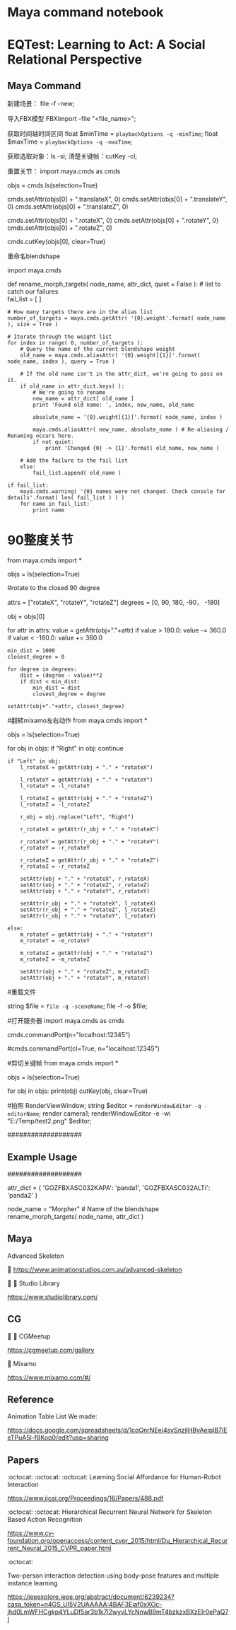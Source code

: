 # Maya command notebook

# EQTest: Learning to Act: A Social Relational Perspective

## Maya Command
新建场景： file -f -new;

导入FBX模型 FBXImport -file "<file_name>";

获取时间轴时间区间 float $minTime = `playbackOptions -q -minTime`; 
float $maxTime = `playbackOptions -q -maxTime`;

获取选取对象：ls -sl;
清楚关键帧：cutKey -cl;

重置关节：
import maya.cmds as cmds

objs = cmds.ls(selection=True)

cmds.setAttr(objs[0] + ".translateX", 0)
cmds.setAttr(objs[0] + ".translateY", 0)
cmds.setAttr(objs[0] + ".translateZ", 0)

cmds.setAttr(objs[0] + ".rotateX", 0)
cmds.setAttr(objs[0] + ".rotateY", 0)
cmds.setAttr(objs[0] + ".rotateZ", 0)

cmds.cutKey(objs[0], clear=True)

重命名blendshape

import maya.cmds

def rename_morph_targets( node_name, attr_dict, quiet = False ):
	# list to catch our failures	
	fail_list = [ ]

	# How many targets there are in the alias list
	number_of_targets = maya.cmds.getAttr( '{0}.weight'.format( node_name ), size = True )

	# Iterate through the weight list
	for index in range( 0, number_of_targets ):
		# Query the name of the current blendshape weight
		old_name = maya.cmds.aliasAttr( '{0}.weight[{1}]'.format( node_name, index ), query = True )

		# If the old name isn't in the attr_dict, we're going to pass on it.
		if old_name in attr_dict.keys( ):
			# We're going to rename
			new_name = attr_dict[ old_name ]
			print 'Found old name: ', index, new_name, old_name
			
			absolute_name = '{0}.weight[{1}]'.format( node_name, index )

			maya.cmds.aliasAttr( new_name, absolute_name ) # Re-aliasing / Renaming occurs here.
			if not quiet:
				print 'Changed {0} -> {1}'.format( old_name, new_name )
				
		# Add the failure to the fail list		
		else:
			fail_list.append( old_name )

	if fail_list:
		maya.cmds.warning( '{0} names were not changed. Check console for details'.format( len( fail_list ) ) )
		for name in fail_list:
			print name


# 90整度关节
from maya.cmds import *

objs = ls(selection=True)

#rotate to the closed 90 degree

attrs = ["rotateX", "rotateY", "rotateZ"]
degrees = [0, 90, 180, -90， -180]

obj = objs[0]

for attr in attrs:
    value = getAttr(obj+"."+attr)
    if value > 180.0:
        value -= 360.0
    if value < -180.0:
        value += 360.0
    
    min_dist = 1000
    closest_degree = 0
    
    for degree in degrees:
        dist = (degree - value)**2
        if dist < min_dist:
            min_dist = dist
            closest_degree = degree
        
    setAttr(obj+"."+attr, closest_degree)

#翻转mixamo左右动作
from maya.cmds import *

objs = ls(selection=True)

for obj in objs:
    if "Right" in obj:
        continue
 
    if "Left" in obj:
        l_rotateX = getAttr(obj + "." + "rotateX")
        
        l_rotateY = getAttr(obj + "." + "rotateY")
        l_rotateY = -l_rotateY
        
        l_rotateZ = getAttr(obj + "." + "rotateZ")
        l_rotateZ = -l_rotateZ
        
        r_obj = obj.replace("Left", "Right")
        
        r_rotateX = getAttr(r_obj + "." + "rotateX")
        
        r_rotateY = getAttr(r_obj + "." + "rotateY")
        r_rotateY = -r_rotateY
        
        r_rotateZ = getAttr(r_obj + "." + "rotateZ")
        r_rotateZ = -r_rotateZ
    
        setAttr(obj + "." + "rotateX", r_rotateX)
        setAttr(obj + "." + "rotateZ", r_rotateZ)
        setAttr(obj + "." + "rotateY", r_rotateY)
        
        setAttr(r_obj + "." + "rotateX", l_rotateX)
        setAttr(r_obj + "." + "rotateZ", l_rotateZ)
        setAttr(r_obj + "." + "rotateY", l_rotateY)
        
    else:
        m_rotateY = getAttr(obj + "." + "rotateY")
        m_rotateY = -m_rotateY
        
        m_rotateZ = getAttr(obj + "." + "rotateZ")
        m_rotateZ = -m_rotateZ
        
        setAttr(obj + "." + "rotateZ", m_rotateZ)
        setAttr(obj + "." + "rotateY", m_rotateY)
        
#重载文件

string $file = `file -q -sceneName`;
file -f -o $file;

#打开服务器
import maya.cmds as cmds

cmds.commandPort(n="localhost:12345")

#cmds.commandPort(cl=True, n="localhost:12345")

#剪切关键帧
from maya.cmds import *

objs = ls(selection=True)

for obj in objs:
    print(obj)
    cutKey(obj, clear=True)

#拍照
RenderViewWindow;
string $editor = `renderWindowEditor -q -editorName`;
render camera1;
renderWindowEditor -e -wi "E:/Temp/test2.png" $editor;

###################
## Example Usage ##
###################
	
attr_dict = { 'GOZFBXASC032KAPA': 'panda1',
                 'GOZFBXASC032ALTI': 'panda2' }

node_name = "Morpher" # Name of the blendshape
rename_morph_targets( node_name, attr_dict )


## Maya

Advanced Skeleton

:watermelon: https://www.animationstudios.com.au/advanced-skeleton

:watermelon: :watermelon: Studio Library

https://www.studiolibrary.com/


## CG

:lollipop: :lollipop: CGMeetup

https://cgmeetup.com/gallery

:lollipop: Mixamo

https://www.mixamo.com/#/

## Reference

Animation Table List We made:

https://docs.google.com/spreadsheets/d/1cqOnrNEei4svSnzjlHBvAeipIB7iEeTPuA5l-f8Kop0/edit?usp=sharing

## Papers

 :octocat:  :octocat:  :octocat: Learning Social Affordance for Human-Robot Interaction
 
https://www.ijcai.org/Proceedings/16/Papers/488.pdf

 :octocat:  :octocat: Hierarchical Recurrent Neural Network for Skeleton Based Action Recognition
 
 https://www.cv-foundation.org/openaccess/content_cvpr_2015/html/Du_Hierarchical_Recurrent_Neural_2015_CVPR_paper.html

 :octocat:  
 
 Two-person interaction detection using body-pose features and multiple instance learning

https://ieeexplore.ieee.org/abstract/document/6239234?casa_token=n4GS_Ul5V2UAAAAA:4BAF3Ejaf0xXOc-jhd0LmWFHCgkp4YLuDf5ar3b1k7l2wyvLYcNnwB9mT4bzkzxBXzEIr0ePaQ7I
